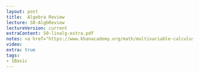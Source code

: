 ```yaml
---
layout: post
title:  Algebra Review
lecture: S0-AlgbReview
lectureVersion: current
extraContent: S0-linalg-extra.pdf
notes: <a href="https://www.khanacademy.org/math/multivariable-calculus"> Useful Math</a>
video: 
extra: true
tags:
- 1Basic
---
```

